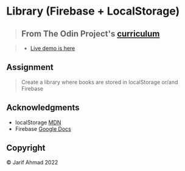 # Library (Firebase + LocalStorage)

> ## From The Odin Project's [curriculum](https://www.theodinproject.com/courses/javascript/lessons/library)

> - [Live demo is here](https://jarifahmad.github.io/library/) 

## Assignment
> Create a library where books are stored in localStorage or/and Firebase

## Acknowledgments
- localStorage [MDN](https://developer.mozilla.org/en-US/docs/Web/API/Web_Storage_API/Using_the_Web_Storage_API)
- Firebase [Google Docs](https://firebase.google.com/docs/?authuser=0)
## Copyright
© Jarif Ahmad 2022
